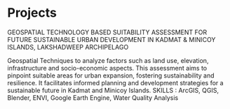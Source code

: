 # Projects
GEOSPATIAL TECHNOLOGY BASED SUITABILITY ASSESSMENT FOR FUTURE SUSTAINABLE  URBAN DEVELOPMENT IN KADMAT &amp; MINICOY ISLANDS, LAKSHADWEEP ARCHIPELAGO 

Geospatial Techniques to analyze factors such as land use, elevation, infrastructure and socio-economic aspects.
This assessment aims to pinpoint suitable areas for urban expansion, fostering sustainability and resilience.
It facilitates informed planning and development strategies for a sustainable future in Kadmat and Minicoy Islands.
SKILLS : ArcGIS, QGIS, Blender, ENVI, Google Earth Engine, Water Quality Analysis
